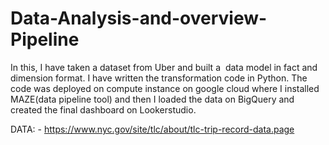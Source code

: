 # Data-Analysis-and-overview-Pipeline
In this, I have taken a dataset from Uber and built a  data model in fact and dimension format. I have written the transformation code in Python. The code was deployed on compute instance on google cloud where I installed MAZE(data pipeline tool) and then I loaded the data on BigQuery and created the final dashboard on Lookerstudio.

DATA: - https://www.nyc.gov/site/tlc/about/tlc-trip-record-data.page
